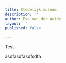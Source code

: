 ```yaml
---
title: Stedelijk museum
description: ''
author: Eva van der Weide
layout: ''
published: false

---
```

Test

asdfasdfasdfsdfa